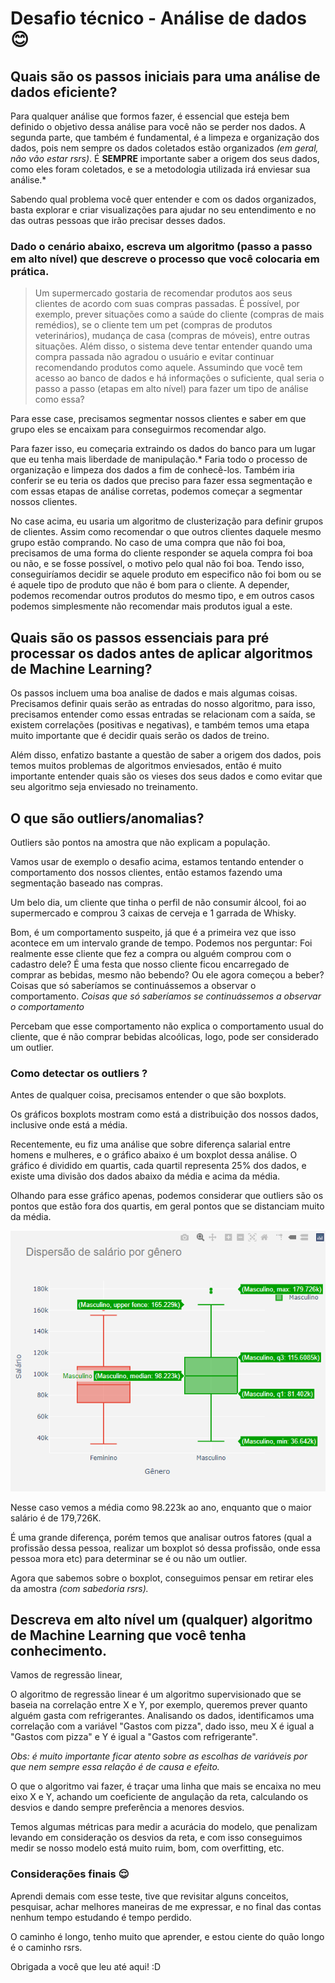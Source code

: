 # Desafio técnico - Análise de dados 😊

## Quais são os passos iniciais para uma análise de dados eficiente?

Para qualquer análise que formos fazer, é essencial que esteja bem definido o objetivo dessa análise para você não se perder nos dados.
A segunda parte, que também é fundamental, é a limpeza e organização dos dados, pois nem sempre os dados coletados estão organizados *(em geral, não vão estar rsrs)*. É **SEMPRE** importante saber a origem dos seus dados, como eles foram coletados, e se a metodologia utilizada irá enviesar sua análise.*

Sabendo qual problema você quer entender e com os dados organizados, basta explorar e criar visualizações para ajudar no seu entendimento e no das outras pessoas que irão precisar desses dados.

### Dado o cenário abaixo, escreva um algoritmo (passo a passo em alto nível) que descreve o processo que você colocaria em prática. 

> Um supermercado gostaria de recomendar produtos aos seus clientes de acordo com suas compras passadas. É possível, por exemplo, prever situações como a saúde do cliente (compras de mais remédios), se o cliente tem um pet (compras de produtos veterinários), mudança de casa (compras de móveis), entre outras situações. Além disso, o sistema deve tentar entender quando uma compra passada não agradou o usuário e evitar continuar recomendando produtos como aquele. Assumindo que você tem acesso ao banco de dados e há informações o suficiente, qual seria o passo a passo (etapas em alto nível) para fazer um tipo de análise como essa?

Para esse case, precisamos segmentar nossos clientes e saber em que grupo eles se encaixam para conseguirmos recomendar algo.

Para fazer isso, eu começaria extraindo os dados do banco para um lugar que eu tenha mais liberdade de manipulação.*
Faria todo o processo de organização e limpeza dos dados a fim de conhecê-los. Também iria conferir se eu teria os dados que preciso para fazer essa segmentação e com essas etapas de análise corretas, podemos começar a segmentar nossos clientes.

No case acima, eu usaria um algoritmo de clusterização para definir grupos de clientes. Assim como recomendar o que outros clientes daquele mesmo grupo estão comprando.
No caso de uma compra que não foi boa, precisamos de uma forma do cliente responder se aquela compra foi boa ou não, e se fosse possível, o motivo pelo qual não foi boa. Tendo isso, conseguiríamos decidir se aquele produto em especifico não foi bom ou se é aquele tipo de produto que não é bom para o cliente. A depender, podemos recomendar outros produtos do mesmo tipo, e em outros casos podemos simplesmente não recomendar mais produtos igual a este.

## Quais são os passos essenciais para pré processar os dados antes de aplicar algoritmos de Machine Learning?

Os passos incluem uma boa analise de dados e mais algumas coisas. Precisamos definir quais serão as entradas do nosso algoritmo, para isso, precisamos entender como essas entradas se relacionam com a saída, se existem correlações (positivas e negativas), e também temos uma etapa muito importante que é decidir quais serão os dados de treino.

Além disso, enfatizo bastante a questão de saber a origem dos dados, pois temos muitos problemas de algoritmos enviesados, então é muito importante entender quais são os vieses dos seus dados e como evitar que seu algoritmo seja enviesado no treinamento.

## O que são outliers/anomalias?

Outliers são pontos na amostra que não explicam a população. 

Vamos usar de exemplo o desafio acima, estamos tentando entender o comportamento dos nossos clientes, então estamos fazendo uma segmentação baseado nas compras. 

Um belo dia, um cliente que tinha o perfil de não consumir álcool, foi ao supermercado e comprou 3 caixas de cerveja e 1 garrada de Whisky.

Bom, é um comportamento suspeito, já que é a primeira vez que isso acontece em um intervalo grande de tempo. Podemos nos perguntar: Foi realmente esse cliente que fez a compra ou alguém comprou com o cadastro dele? É uma festa que nosso cliente ficou encarregado de comprar as bebidas, mesmo não bebendo? Ou ele agora começou a beber? Coisas que só saberíamos se continuássemos a observar o comportamento. *Coisas que só saberíamos se continuássemos a observar o comportamento*

Percebam que esse comportamento não explica o comportamento usual do cliente, que é não comprar bebidas alcoólicas, logo, pode ser considerado um outlier.

### Como detectar os outliers ?

Antes de qualquer coisa, precisamos entender o que são boxplots. 

Os gráficos boxplots mostram como está a distribuição dos nossos dados, inclusive onde está a média. 

Recentemente, eu fiz uma análise que sobre diferença salarial entre homens e mulheres, e o gráfico abaixo é um boxplot dessa análise. O gráfico é dividido em quartis, cada quartil representa 25% dos dados, e existe uma divisão dos dados abaixo da média e acima da média. 

Olhando para esse gráfico apenas, podemos considerar que outliers são os pontos que estão fora dos quartis, em geral pontos que se distanciam muito da média.  

![boxplot.png](boxplot.png)

Nesse caso vemos a média como 98.223k ao ano, enquanto que o maior salário é de 179,726K.

É uma grande diferença, porém temos que analisar outros fatores (qual a profissão dessa pessoa, realizar um boxplot só dessa profissão, onde essa pessoa mora etc) para determinar se é ou não um outlier.

Agora que sabemos sobre o boxplot, conseguimos pensar em retirar eles da amostra *(com sabedoria rsrs).*

## Descreva em alto nível um (qualquer) algoritmo de Machine Learning que você tenha conhecimento.

Vamos de regressão linear,

O algoritmo de regressão linear é um algoritmo supervisionado que se baseia na correlação entre X e Y, por exemplo, queremos prever quanto alguém gasta com refrigerantes. Analisando os dados, identificamos uma correlação com a variável "Gastos com pizza", dado isso, meu X é igual a "Gastos com pizza" e Y é igual a "Gastos com refrigerante".

*Obs: é muito importante ficar atento sobre as escolhas de variáveis por que nem sempre essa relação é de causa e efeito.*

O que o algoritmo vai fazer, é traçar uma linha que mais se encaixa no meu eixo X e Y, achando um coeficiente de angulação da reta, calculando os desvios e dando sempre preferência a menores desvios.

Temos algumas métricas para medir a acurácia do modelo, que penalizam levando em consideração os desvios da reta, e com isso conseguimos medir se nosso modelo está muito ruim, bom, com overfitting, etc.


### Considerações finais 😌

Aprendi demais com esse teste, tive que revisitar alguns conceitos, pesquisar, achar melhores maneiras de me expressar, e no final das contas nenhum tempo estudando é tempo perdido.

O caminho é longo, tenho muito que aprender, e estou ciente do quão longo é o caminho rsrs.

Obrigada a você que leu até aqui! :D
